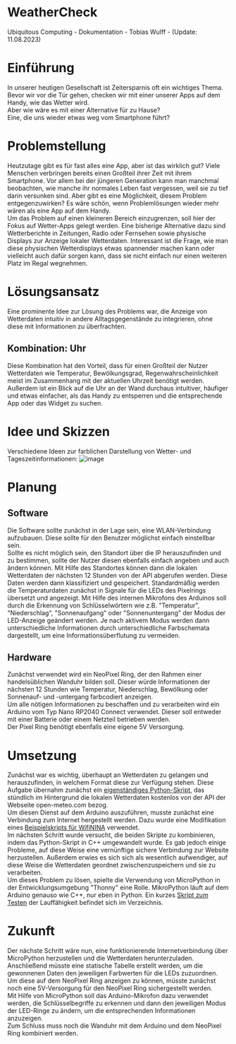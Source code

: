 # WeatherCheck
Ubiquitous Computing - Dokumentation - Tobias Wulff - (Update: 11.08.2023)


# Einführung

In unserer heutigen Gesellschaft ist Zeitersparnis oft ein wichtiges Thema. Bevor wir vor die Tür gehen, checken wir mit einer unserer Apps auf dem Handy, wie das Wetter wird. <br>Aber wie wäre es mit einer Alternative für zu Hause?
<br>Eine, die uns wieder etwas weg vom Smartphone führt?


# Problemstellung

Heutzutage gibt es für fast alles eine App, aber ist das wirklich gut? Viele Menschen verbringen bereits einen Großteil ihrer Zeit mit ihrem Smartphone. Vor allem bei der jüngeren Generation kann man manchmal beobachten, wie manche ihr normales Leben fast vergessen, weil sie zu tief darin versunken sind. Aber gibt es eine Möglichkeit, diesem Problem entgegenzuwirken? Es wäre schön, wenn Problemlösungen wieder mehr wären als eine App auf dem Handy.<br>
Um das Problem auf einen kleineren Bereich einzugrenzen, soll hier der Fokus auf Wetter-Apps gelegt werden. Eine bisherige Alternative dazu sind Wetterberichte in Zeitungen, Radio oder Fernsehen sowie physische Displays zur Anzeige lokaler Wetterdaten. Interessant ist die Frage, wie man diese physischen Wetterdisplays etwas spannender machen kann oder vielleicht auch dafür sorgen kann, dass sie nicht einfach nur einen weiteren Platz im Regal wegnehmen.


# Lösungsansatz

Eine prominente Idee zur Lösung des Problems war, die Anzeige von Wetterdaten intuitiv in andere Alltagsgegenstände zu integrieren, ohne diese mit Informationen zu überfrachten.

## Kombination: Uhr

Diese Kombination hat den Vorteil, dass für einen Großteil der Nutzer Wetterdaten wie Temperatur, Bewölkungsgrad, Regenwahrscheinlichkeit meist im Zusammenhang mit der aktuellen Uhrzeit benötigt werden.
Außerdem ist ein Blick auf die Uhr an der Wand durchaus intuitiver, häufiger und etwas einfacher, als das Handy zu entsperren und die entsprechende App oder das Widget zu suchen.


# Idee und Skizzen

Verschiedene Ideen zur farblichen Darstellung von Wetter- und Tageszeitinformationen:
![image](https://i.imgur.com/MMtGajV.jpg)


# Planung

## Software

Die Software sollte zunächst in der Lage sein, eine WLAN-Verbindung aufzubauen. Diese sollte für den Benutzer möglichst einfach einstellbar sein.<br> Sollte es nicht möglich sein, den Standort über die IP herauszufinden und zu bestimmen, sollte der Nutzer diesen ebenfalls einfach angeben und auch ändern können. Mit Hilfe des Standortes können dann die lokalen Wetterdaten der nächsten 12 Stunden von der API abgerufen werden. Diese Daten werden dann klassifiziert und gespeichert. Standardmäßig werden die Temperaturdaten zunächst in Signale für die LEDs des Pixelrings übersetzt und angezeigt. Mit Hilfe des internen Mikrofons des Arduinos soll durch die Erkennung von Schlüsselwörtern wie z.B. "Temperatur", "Niederschlag", "Sonnenaufgang" oder "Sonnenuntergang" der Modus der LED-Anzeige geändert werden. Je nach aktivem Modus werden dann unterschiedliche Informationen durch unterschiedliche Farbschemata dargestellt, um eine Informationsüberflutung zu vermeiden.

## Hardware

Zunächst verwendet wird ein NeoPixel Ring, der den Rahmen einer handelsüblichen Wanduhr bilden soll. Dieser würde Informationen der nächsten 12 Stunden wie Temperatur, Niederschlag, Bewölkung oder Sonnenauf- und -untergang farbcodiert anzeigen.<br>
Um alle nötigen Informationen zu beschaffen und zu verarbeiten wird ein Arduino vom Typ Nano RP2040 Connect verwendet. Dieser soll entweder mit einer Batterie oder einem Netzteil betrieben werden.<br>
Der Pixel Ring benötigt ebenfalls eine eigene 5V Versorgung.


# Umsetzung

Zunächst war es wichtig, überhaupt an Wetterdaten zu gelangen und herauszufinden, in welchem Format diese zur Verfügung stehen. Diese Aufgabe übernahm zunächst ein [eigenständiges Python-Skript](python/AutoFetchWeather.pyw), das stündlich im Hintergrund die lokalen Wetterdaten kostenlos von der API der Webseite open-meteo.com bezog.
<br>
Um diesen Dienst auf dem Arduino auszuführen, musste zunächst eine Verbindung zum Internet hergestellt werden. Dazu wurde eine Modifikation eines [Beispielskripts für WifiNINA](ino/WeatherCheck.ino) verwendet.
<br>
Im nächsten Schritt wurde versucht, die beiden Skripte zu kombinieren, indem das Python-Skript in C++ umgewandelt wurde. Es gab jedoch einige Probleme, auf diese Weise eine vernünftige sichere Verbindung zur Website herzustellen. Außerdem erwies es sich sich als wesentlich aufwendiger, auf diese Weise die Wetterdaten geordnet zwischenzuspeichern und sie zu verarbeiten.
<br>
Um dieses Problem zu lösen, spielte die Verwendung von MicroPython in der Entwicklungsumgebung "Thonny" eine Rolle. MikroPython läuft auf dem Arduino genauso wie C++, nur eben in Python. Ein kurzes [Skript zum Testen](thonny/blink_test.py) der Lauffähigkeit befindet sich im Verzeichnis.


# Zukunft

Der nächste Schritt wäre nun, eine funktionierende Internetverbindung über MicroPython herzustellen und die Wetterdaten herunterzuladen. Anschließend müsste eine statische Tabelle erstellt werden, um die gewonnenen Daten den jeweiligen Farbwerten für die LEDs zuzuordnen. Um diese auf dem NeoPixel Ring anzeigen zu können, müsste zunächst noch eine 5V-Versorgung für den NeoPixel Ring sichergestellt werden.<br>
Mit Hilfe von MicroPython soll das Arduino-Mikrofon dazu verwendet werden, die Schlüsselbegriffe zu erkennen und dann den jeweiligen Modus der LED-Ringe zu ändern, um die entsprechenden Informationen anzuzeigen.<br>
Zum Schluss muss noch die Wanduhr mit dem Arduino und dem NeoPixel Ring kombiniert werden.
